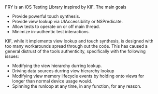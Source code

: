 FRY is an iOS Testing Library inspired by KIF.  The main goals

- Provide powerful touch synthesis.
- Provide view lookup via UIAccessibility or NSPredicate.
- Allow tests to operate on or off main thread.
- Minimize in-authentic test interactions.

KIF, while it implements view lookup and touch synthesis, is designed with too many workarounds spread through out the code.  This has caused a general distrust of the tools authenticity, specifically with the following issues:

- Modifying the view hierarchy durring lookup.
- Driving data sources durring view hierarchy lookup
- Modifying view memory lifecycle events by holding onto views for longer than normal device usage would.
- Spinning the runloop at any time, in any function, for any reason.


